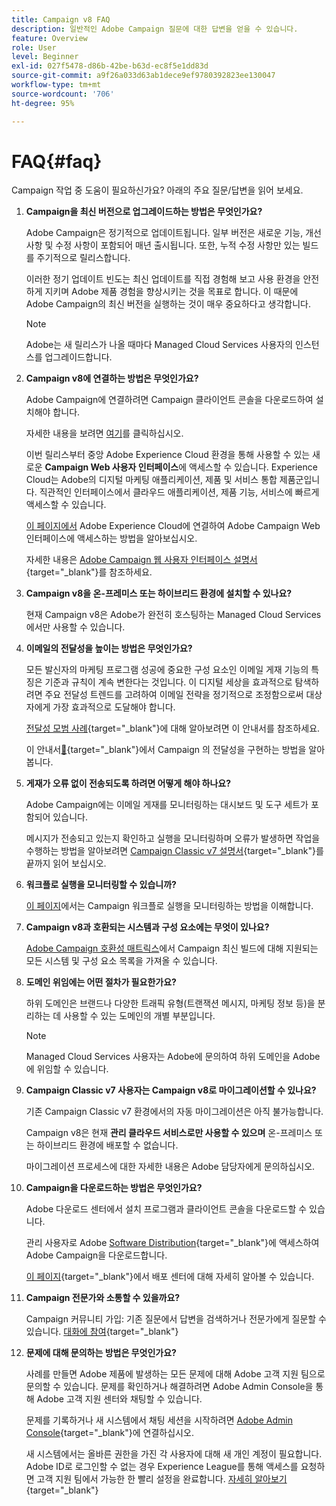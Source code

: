 ```yaml
---
title: Campaign v8 FAQ
description: 일반적인 Adobe Campaign 질문에 대한 답변을 얻을 수 있습니다.
feature: Overview
role: User
level: Beginner
exl-id: 027f5478-d86b-42be-b63d-ec8f5e1dd83d
source-git-commit: a9f26a033d63ab1dece9ef9780392823ee130047
workflow-type: tm+mt
source-wordcount: '706'
ht-degree: 95%

---
```


# FAQ{#faq}

Campaign 작업 중 도움이 필요하신가요? 아래의 주요 질문/답변을 읽어 보세요.

1. **Campaign을 최신 버전으로 업그레이드하는 방법은 무엇인가요?**

   Adobe Campaign은 정기적으로 업데이트됩니다. 일부 버전은 새로운 기능, 개선 사항 및 수정 사항이 포함되어 매년 출시됩니다. 또한, 누적 수정 사항만 있는 빌드를 주기적으로 릴리스합니다.

   이러한 정기 업데이트 빈도는 최신 업데이트를 직접 경험해 보고 사용 환경을 안전하게 지키며 Adobe 제품 경험을 향상시키는 것을 목표로 합니다. 이 때문에 Adobe Campaign의 최신 버전을 실행하는 것이 매우 중요하다고 생각합니다.

   >[!NOTE]
   >
   >Adobe는 새 릴리스가 나올 때마다 Managed Cloud Services 사용자의 인스턴스를 업그레이드합니다.

1. **Campaign v8에 연결하는 방법은 무엇인가요?**

   Adobe Campaign에 연결하려면 Campaign 클라이언트 콘솔을 다운로드하여 설치해야 합니다.

   자세한 내용을 보려면 [여기](connect.md)를 클릭하십시오.

   이번 릴리스부터 중앙 Adobe Experience Cloud 환경을 통해 사용할 수 있는 새로운 **Campaign Web 사용자 인터페이스**&#x200B;에 액세스할 수 있습니다. Experience Cloud는 Adobe의 디지털 마케팅 애플리케이션, 제품 및 서비스 통합 제품군입니다. 직관적인 인터페이스에서 클라우드 애플리케이션, 제품 기능, 서비스에 빠르게 액세스할 수 있습니다. 

   [이 페이지에서](campaign-ui.md#ac-web-ui) Adobe Experience Cloud에 연결하여 Adobe Campaign Web 인터페이스에 액세스하는 방법을 알아보십시오.

   자세한 내용은 [Adobe Campaign 웹 사용자 인터페이스 설명서](https://experienceleague.adobe.com/ko/docs/campaign-web/v8/campaign-web-home){target="_blank"}를 참조하세요.

1. **Campaign v8을 온-프레미스 또는 하이브리드 환경에 설치할 수 있나요?**

   현재 Campaign v8은 Adobe가 완전히 호스팅하는 Managed Cloud Services에서만 사용할 수 있습니다.

1. **이메일의 전달성을 높이는 방법은 무엇인가요?**

   모든 발신자의 마케팅 프로그램 성공에 중요한 구성 요소인 이메일 게재 기능의 특징은 기준과 규칙이 계속 변한다는 것입니다. 이 디지털 세상을 효과적으로 탐색하려면 주요 전달성 트렌드를 고려하여 이메일 전략을 정기적으로 조정함으로써 대상자에게 가장 효과적으로 도달해야 합니다.

   [전달성 모범 사례](https://experienceleague.adobe.com/docs/deliverability-learn/deliverability-best-practice-guide/introduction.html?lang=ko){target="_blank"}에 대해 알아보려면 이 안내서를 참조하세요.

   이 안내서[&#128279;](https://experienceleague.adobe.com/docs/deliverability-learn/deliverability-best-practice-guide/additional-resources/general-resources.html?lang=ko){target="_blank"}에서 Campaign 의 전달성을 구현하는 방법을 알아봅니다.

1. **게재가 오류 없이 전송되도록 하려면 어떻게 해야 하나요?**

   Adobe Campaign에는 이메일 게재를 모니터링하는 대시보드 및 도구 세트가 포함되어 있습니다.

   메시지가 전송되고 있는지 확인하고 실행을 모니터링하며 오류가 발생하면 작업을 수행하는 방법을 알아보려면 [Campaign Classic v7 설명서](https://experienceleague.adobe.com/docs/campaign-classic/using/sending-messages/monitoring-deliveries/about-delivery-monitoring.html?lang=ko){target="_blank"}를 끝까지 읽어 보십시오.

1. **워크플로 실행을 모니터링할 수 있습니까?**

   [이 페이지](https://experienceleague.adobe.com/docs/campaign/automation/workflows/executing-a-workflow/start-a-workflow.html?lang=ko)에서는 Campaign 워크플로 실행을 모니터링하는 방법을 이해합니다.

1. **Campaign v8과 호환되는 시스템과 구성 요소에는 무엇이 있나요?**

   [Adobe Campaign 호환성 매트릭스](compatibility-matrix.md)에서 Campaign 최신 빌드에 대해 지원되는 모든 시스템 및 구성 요소 목록을 가져올 수 있습니다.

1. **도메인 위임에는 어떤 절차가 필요한가요?**

   하위 도메인은 브랜드나 다양한 트래픽 유형(트랜잭션 메시지, 마케팅 정보 등)을 분리하는 데 사용할 수 있는 도메인의 개별 부분입니다.

   >[!NOTE]
   >
   >Managed Cloud Services 사용자는 Adobe에 문의하여 하위 도메인을 Adobe에 위임할 수 있습니다.

1. **Campaign Classic v7 사용자는 Campaign v8로 마이그레이션할 수 있나요?**

   기존 Campaign Classic v7 환경에서의 자동 마이그레이션은 아직 불가능합니다.

   Campaign v8은 현재 **관리 클라우드 서비스로만 사용할 수 있으며** 온-프레미스 또는 하이브리드 환경에 배포할 수 없습니다.

   마이그레이션 프로세스에 대한 자세한 내용은 Adobe 담당자에게 문의하십시오.

1. **Campaign을 다운로드하는 방법은 무엇인가요?**

   Adobe 다운로드 센터에서 설치 프로그램과 클라이언트 콘솔을 다운로드할 수 있습니다.

   관리 사용자로 Adobe [Software Distribution](https://experience.adobe.com/#/downloads/content/software-distribution/ko/campaign.html){target="_blank"}에 액세스하여 Adobe Campaign을 다운로드합니다.

   [이 페이지](https://experienceleague.adobe.com/docs/experience-cloud/software-distribution/home.html?lang=ko){target="_blank"}에서 배포 센터에 대해 자세히 알아볼 수 있습니다.

1. **Campaign 전문가와 소통할 수 있을까요?**

   Campaign 커뮤니티 가입: 기존 질문에서 답변을 검색하거나 전문가에게 질문할 수 있습니다. [대화에 참여](https://experienceleaguecommunities.adobe.com/t5/adobe-campaign-classic/ct-p/adobe-campaign-classic-community?profile.language=ko){target="_blank"}


1. **문제에 대해 문의하는 방법은 무엇인가요?**

   사례를 만들면 Adobe 제품에 발생하는 모든 문제에 대해 Adobe 고객 지원 팀으로 문의할 수 있습니다. 문제를 확인하거나 해결하려면 Adobe Admin Console을 통해 Adobe 고객 지원 센터와 채팅할 수 있습니다.

   문제를 기록하거나 새 시스템에서 채팅 세션을 시작하려면 [Adobe Admin Console](https://adminConsole.adobe.com/overview){target="_blank"}에 연결하십시오.

   새 시스템에서는 올바른 권한을 가진 각 사용자에 대해 새 개인 계정이 필요합니다. Adobe ID로 로그인할 수 없는 경우 Experience League를 통해 액세스를 요청하면 고객 지원 팀에서 가능한 한 빨리 설정을 완료합니다. [자세히 알아보기](https://helpx.adobe.com/kr/enterprise/admin-guide.html/enterprise/using/support-for-experience-cloud.ug.html){target="_blank"}
